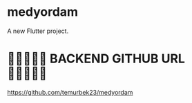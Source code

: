# medyordam

A new Flutter project.

# 🔻🔻🔻🔻🔻 BACKEND GITHUB URL 🔻🔻🔻🔻🔻

https://github.com/temurbek23/medyordam
